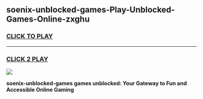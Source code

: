 
## soenix-unblocked-games-Play-Unblocked-Games-Online-zxghu
<h3>
<a href="https://premium76.site?title=soenix-unblocked-games&ref=25A">CLICK TO PLAY</a></h3>
<hr>

<h3>
<a href="https://premium76.site?title=soenix-unblocked-games&ref=25A">CLICK 2 PLAY</a>
  
</h3>

<a href="https://premium76.site?title=soenix-unblocked-games&ref=25A"><img src="https://clearcache.store/games.png"></a>


**soenix-unblocked-games games unblocked: Your Gateway to Fun and Accessible Online Gaming**
